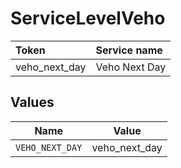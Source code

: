 # ServiceLevelVeho

|Token | Service name|
|:---|:---|
| veho_next_day | Veho Next Day |



## Values

| Name            | Value           |
| --------------- | --------------- |
| `VEHO_NEXT_DAY` | veho_next_day   |